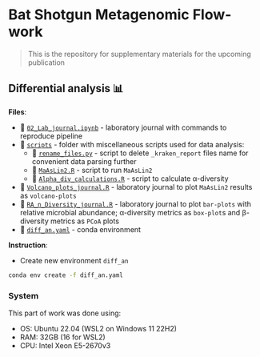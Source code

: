 # Bat Shotgun Metagenomic Flow-work

> This is the repository for supplementary materials for the upcoming publication

## Differential analysis 📊

**Files**:
- 📑 [`02_Lab_journal.ipynb`](https://github.com/PopovIILab/BatShotMetaFlow/blob/main/02_Diff_analysis/02_Lab_journal.ipynb) - laboratory journal with commands to reproduce pipeline
- 📁 [`scripts`](https://github.com/PopovIILab/BatShotMetaFlow/blob/main/02_Diff_analysis/scripts) - folder with miscellaneous scripts used for data analysis:
  - 📝 [`rename_files.py`](https://github.com/PopovIILab/BatShotMetaFlow/tree/main/02_Diff_analysis/scripts/rename_files.py) - script to delete `_kraken_report` files name for convenient data parsing further
  - 📝 [`MaAsLin2.R`](https://github.com/PopovIILab/BatShotMetaFlow/tree/main/02_Diff_analysis/scripts/MaAsLin2.R) - script to run `MaAsLin2`
  - 📝 [`Alpha_div_calculations.R`](https://github.com/PopovIILab/BatShotMetaFlow/tree/main/02_Diff_analysis/scripts/Alpha_div_calculations.R) - script to calculate α-diversity
- 📑 [`Volcano_plots_journal.R`](https://github.com/PopovIILab/BatShotMetaFlow/blob/main/02_Diff_analysis/Volcano_plots_journal.R) - laboratory journal to plot `MaAsLin2` results as `volcano-plots`
- 📑 [`RA_n_Diversity_journal.R`](https://github.com/PopovIILab/BatShotMetaFlow/blob/main/02_Diff_analysis/RA_n_Diversity_journal.R) - laboratory journal to plot `bar-plots` with relative microbial abundance; α-diversity metrics as `box-plot`s and β-diversity metrics as `PCoA` plots
- 📑 [`diff_an.yaml`](https://github.com/PopovIILab/BatShotMetaFlow/blob/main/02_Diff_analysis/diff_an.yaml) - conda environment

**Instruction**:
- Create new environment `diff_an`
```bash
conda env create -f diff_an.yaml
```

### System

This part of work was done using:
- OS: Ubuntu 22.04 (WSL2 on Windows 11 22H2)
- RAM: 32GB (16 for WSL2)
- CPU: Intel Xeon E5-2670v3

<!---
- 📁 [`data`](https://github.com/PopovIILab/BatShotMetaFlow/blob/main/02_Diff_analysis/data) - folder with `kreport` files obtained from the [taxonomic identification](https://github.com/PopovIILab/BatShotMetaFlow/tree/main/01_QC_n_tax_id) step
  - 📁 [`kreports`](https://github.com/PopovIILab/BatShotMetaFlow/tree/main/02_Diff_analysis/data/kreports) - folder with original `kreport` files
  - 📁 [`mpa`](https://github.com/PopovIILab/BatShotMetaFlow/tree/main/02_Diff_analysis/data/mpa) - folder with `kreport` files converted to `mpa` format using `KrakenTools`
  - 📑 [`COMBINED.txt`](https://github.com/PopovIILab/BatShotMetaFlow/tree/main/02_Diff_analysis/data/COMBINED.txt) - combined `mpa` file
- 📁 [`counts`](https://github.com/PopovIILab/BatShotMetaFlow/blob/main/02_Diff_analysis/counts) - folder with counts parsed from the combined `mpa` file:
  - 📁 [`csv`](https://github.com/PopovIILab/BatShotMetaFlow/tree/main/02_Diff_analysis/counts/csv) - folder with counts from _species_ to _phylum_ levels in `.csv` file format
  - 📁 [`txt`](https://github.com/PopovIILab/BatShotMetaFlow/tree/main/02_Diff_analysis/counts/txt) - folder with counts from _species_ to _phylum_ levels in `.txt` file format
 - 📁 [`Alpha_div`](https://github.com/PopovIILab/BatShotMetaFlow/blob/main/02_Diff_analysis/Alpha_div) - folder with α-diversity calculations results:
  - 📑 [`alpha_div_cult.csv`](https://github.com/PopovIILab/BatShotMetaFlow/blob/main/02_Diff_analysis/Alpha_div/alpha_div_cult.csv) - α-diversity calculations results
- 📁 [`MaAsLin2_results`](https://github.com/PopovIILab/BatShotMetaFlow/tree/main/02_Diff_analysis/MaAsLin2_results) - folder with `MaAsLin2` results:
  - 📁 [`species`](https://github.com/PopovIILab/BatShotMetaFlow/tree/main/02_Diff_analysis/MaAsLin2_results/species) - on _species_ level
  - 📁 [`genus`](https://github.com/PopovIILab/BatShotMetaFlow/tree/main/02_Diff_analysis/MaAsLin2_results/genus) - on _genus_ level
  - 📁 [`family`](https://github.com/PopovIILab/BatShotMetaFlow/tree/main/02_Diff_analysis/MaAsLin2_results/family) - on _family_ level
  - 📁 [`order`](https://github.com/PopovIILab/BatShotMetaFlow/tree/main/02_Diff_analysis/MaAsLin2_results/order) - on _order_ level
  - 📁 [`class`](https://github.com/PopovIILab/BatShotMetaFlow/tree/main/02_Diff_analysis/MaAsLin2_results/class) - on _class_ level
  - 📁 [`phylum`](https://github.com/PopovIILab/BatShotMetaFlow/tree/main/02_Diff_analysis/MaAsLin2_results/phylum) - on _phylum_ level
-->
